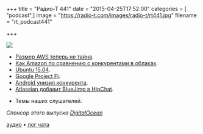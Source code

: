 +++
title = "Радио-Т 441"
date = "2015-04-25T17:52:00"
categories = [ "podcast",]
image = "https://radio-t.com/images/radio-t/rt441.jpg"
filename = "rt_podcast441"

+++

![](https://radio-t.com/images/radio-t/rt441.jpg)

* [Размер AWS теперь не тайна](http://www.bloomberg.com/news/articles/2015-04-23/amazon-finally-discloses-cloud-services-sales-showing-49-jump).
* [Как Amazon по сравнению с конкурентами в облаках](http://recode.net/2015/04/23/how-amazons-cloud-business-is-growing/).
* [Ubuntu 15.04](http://social.techcrunch.com/2015/04/21/ubuntu-15-04-launches-with-support-for-openstack-kilo-new-lxd-hypervisor-and-snappy-core).
* [Google Project Fi](http://www.engadget.com/2015/04/22/google-project-fi/).
* [Android унизил конкурента](http://thenextweb.com/google/2015/04/24/theres-an-android-peeing-on-apple-on-google-maps-and-we-cant-figure-out-why/).
* [Atlassian добавит BlueJimp в HipChat](http://social.techcrunch.com/2015/04/21/atlassian-acquires-open-source-video-conferencing-company-bluejimp-to-power-hipchats-vid).
- Темы наших слушателей.

_Спонсор этого выпуска [DigitalOcean](https://www.digitalocean.com)_

[аудио](http://cdn.radio-t.com/rt_podcast441.mp3) • [лог чата](http://chat.radio-t.com/logs/radio-t-441.html)
<audio src="http://cdn.radio-t.com/rt_podcast441.mp3" preload="none"></audio>